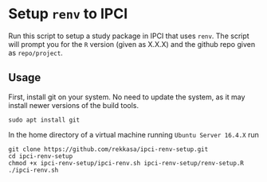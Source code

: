 # Setup `renv` to IPCI

Run this script to setup a study package in IPCI that uses `renv`. The script
will prompt you for the `R` version (given as X.X.X) and the github repo given
as `repo/project`.

## Usage

First, install git on your system. No need to update the system, as it may
install newer versions of the build tools.

```
sudo apt install git
```

In the home directory of a virtual machine running `Ubuntu Server 16.4.X` run

```
git clone https://github.com/rekkasa/ipci-renv-setup.git
cd ipci-renv-setup
chmod +x ipci-renv-setup/ipci-renv.sh ipci-renv-setup/renv-setup.R
./ipci-renv.sh
```
